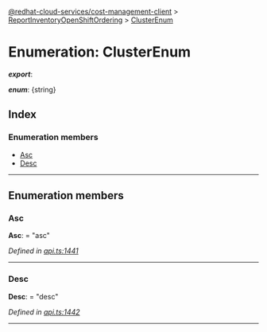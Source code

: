 [@redhat-cloud-services/cost-management-client](../README.md) > [ReportInventoryOpenShiftOrdering](../modules/reportinventoryopenshiftordering.md) > [ClusterEnum](../enums/reportinventoryopenshiftordering.clusterenum.md)

# Enumeration: ClusterEnum

*__export__*: 

*__enum__*: {string}

## Index

### Enumeration members

* [Asc](reportinventoryopenshiftordering.clusterenum.md#asc)
* [Desc](reportinventoryopenshiftordering.clusterenum.md#desc)

---

## Enumeration members

<a id="asc"></a>

###  Asc

**Asc**:  = "asc"

*Defined in [api.ts:1441](https://github.com/rvsia/javascript-clients/blob/master/packages/cost-management/api.ts#L1441)*

___
<a id="desc"></a>

###  Desc

**Desc**:  = "desc"

*Defined in [api.ts:1442](https://github.com/rvsia/javascript-clients/blob/master/packages/cost-management/api.ts#L1442)*

___

